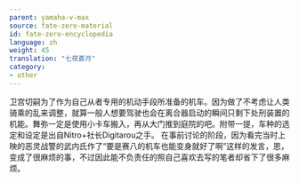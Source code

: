 ```yaml
---
parent: yamaha-v-max
source: fate-zero-material
id: fate-zero-encyclopedia
language: zh
weight: 45
translation: "七夜蒼月"
category:
- other
---
```


卫宫切嗣为了作为自己从者专用的机动手段所准备的机车。因为做了不考虑让人类骑乘的乱来调整，就算一般人想要驾驶也会在离合器启动的瞬间只剩下处刑装置的机能。舞弥一定是使用小卡车搬入，再从大门推到庭院的吧。附带一提，车种的选定和设定是出自Nitro+社长Digitarou之手。
在事前讨论的阶段，因为看完当时上映的恶灵战警的武内氏作了“要是赛八的机车也能变身就好了啊”这样的发言，恩，变成了很麻烦的事，不过因此能不负责任的照自己喜欢去写的笔者却省下了很多麻烦。
